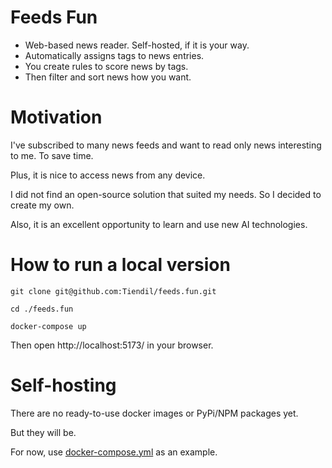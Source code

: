 # Feeds Fun

- Web-based news reader. Self-hosted, if it is your way.
- Automatically assigns tags to news entries.
- You create rules to score news by tags.
- Then filter and sort news how you want.

# Motivation

I've subscribed to many news feeds and want to read only news interesting to me. To save time.

Plus, it is nice to access news from any device.

I did not find an open-source solution that suited my needs. So I decided to create my own.

Also, it is an excellent opportunity to learn and use new AI technologies.

# How to run a local version

```
git clone git@github.com:Tiendil/feeds.fun.git

cd ./feeds.fun

docker-compose up
```

Then open http://localhost:5173/ in your browser.

# Self-hosting

There are no ready-to-use docker images or PyPi/NPM packages yet.

But they will be.

For now, use [docker-compose.yml](docker-compose.yml) as an example.
